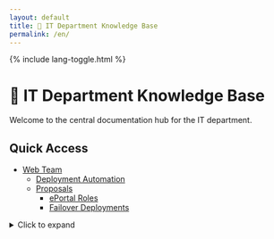```yaml
---
layout: default
title: 🧠 IT Department Knowledge Base
permalink: /en/
---
```


<link rel="stylesheet" href="{{ '/assets/css/custom.css' | relative_url }}">
{% include lang-toggle.html %}

# 🧠 IT Department Knowledge Base

Welcome to the central documentation hub for the IT department.

## Quick Access

<ul>
  <li><a href="./web/">Web Team</a>
    <ul>
      <li><a href="./web/deployment-automation/">Deployment Automation</a></li>
      <li><a href="./web/proposals/">Proposals</a>
        <ul>
          <li><a href="./web/proposals/ePortal-roles/">ePortal Roles</a></li>
          <li><a href="./web/proposals/failover-deployments/">Failover Deployments</a></li>
        </ul>
      </li>
    </ul>
  </li>
</ul>

<details>
<summary>Click to expand</summary>
<div markdown="1">

- One
- Two

</div>
</details>
